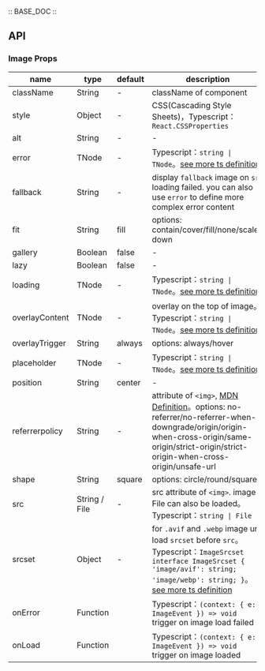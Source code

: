 :: BASE_DOC ::

## API

### Image Props

name | type | default | description | required
-- | -- | -- | -- | --
className | String | - | className of component | N
style | Object | - | CSS(Cascading Style Sheets)，Typescript：`React.CSSProperties` | N
alt | String | - | \- | N
error | TNode | - | Typescript：`string \| TNode`。[see more ts definition](https://github.com/Tencent/tdesign-react/blob/develop/packages/components/common.ts) | N
fallback | String | - | display `fallback` image on `src` loading failed. you can also use `error` to define more complex error content | N
fit | String | fill | options: contain/cover/fill/none/scale-down | N
gallery | Boolean | false | \- | N
lazy | Boolean | false | \- | N
loading | TNode | - | Typescript：`string \| TNode`。[see more ts definition](https://github.com/Tencent/tdesign-react/blob/develop/packages/components/common.ts) | N
overlayContent | TNode | - | overlay on the top of image。Typescript：`string \| TNode`。[see more ts definition](https://github.com/Tencent/tdesign-react/blob/develop/packages/components/common.ts) | N
overlayTrigger | String | always | options: always/hover | N
placeholder | TNode | - | Typescript：`string \| TNode`。[see more ts definition](https://github.com/Tencent/tdesign-react/blob/develop/packages/components/common.ts) | N
position | String | center | \- | N
referrerpolicy | String | - | attribute of `<img>`, [MDN Definition](https://developer.mozilla.org/en-US/docs/Web/HTTP/Headers/Referrer-Policy)。options: no-referrer/no-referrer-when-downgrade/origin/origin-when-cross-origin/same-origin/strict-origin/strict-origin-when-cross-origin/unsafe-url | N
shape | String | square | options: circle/round/square | N
src | String / File | - | src attribute of `<img>`. image File can also be loaded。Typescript：`string \| File` | N
srcset | Object | - | for `.avif` and `.webp` image url, load `srcset` before `src`。Typescript：`ImageSrcset` `interface ImageSrcset { 'image/avif': string; 'image/webp': string; }`。[see more ts definition](https://github.com/Tencent/tdesign-react/blob/develop/packages/components/image/type.ts) | N
onError | Function |  | Typescript：`(context: { e: ImageEvent }) => void`<br/>trigger on image load failed | N
onLoad | Function |  | Typescript：`(context: { e: ImageEvent }) => void`<br/>trigger on image loaded | N
